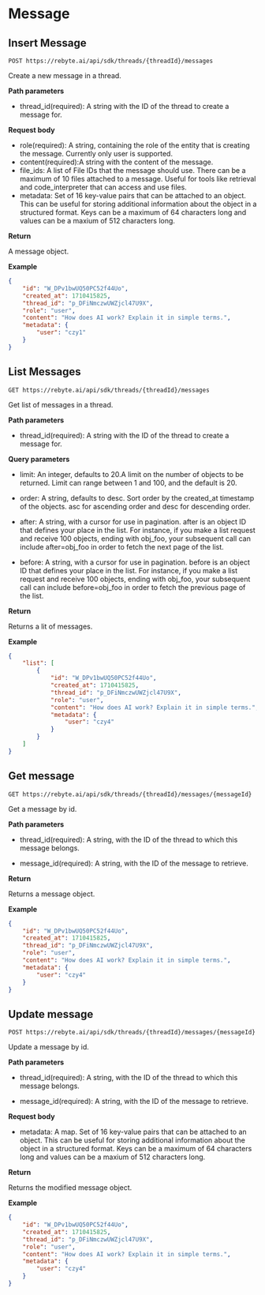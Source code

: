 # Message

## Insert Message

`POST https://rebyte.ai/api/sdk/threads/{threadId}/messages`

Create a new message in a thread.

**Path parameters**
* thread_id(required): A string with the ID of the thread to create a message for.

**Request body**
* role(required): A string, containing the role of the entity that is creating the message. Currently only user is supported.
* content(required):A string with the content of the message.
* file_ids: A list of File IDs that the message should use. There can be a maximum of 10 files attached to a message. Useful for tools like retrieval and code_interpreter that can access and use files.
* metadata: Set of 16 key-value pairs that can be attached to an object. This can be useful for storing additional information about the object in a structured format. Keys can be a maximum of 64 characters long and values can be a maxium of 512 characters long.

**Return**

A message object.


**Example**
```json
{
    "id": "W_DPv1bwUQ50PC52f44Uo",
    "created_at": 1710415825,
    "thread_id": "p_DFiNmczwUWZjcl47U9X",
    "role": "user",
    "content": "How does AI work? Explain it in simple terms.",
    "metadata": {
        "user": "czy1"
    }
}
```

## List Messages

`GET https://rebyte.ai/api/sdk/threads/{threadId}/messages`

Get list of messages in a thread.

**Path parameters**
* thread_id(required): A string with the ID of the thread to create a message for.

**Query parameters**

* limit: An integer, defaults to 20.A limit on the number of objects to be returned. Limit can range between 1 and 100, and the default is 20.

* order: A string, defaults to desc. Sort order by the created_at timestamp of the objects. asc for ascending order and desc for descending order.

* after: A string, with a cursor for use in pagination. after is an object ID that defines your place in the list. For instance, if you make a list request and receive 100 objects, ending with obj_foo, your subsequent call can include after=obj_foo in order to fetch the next page of the list.

* before: A string, with a cursor for use in pagination. before is an object ID that defines your place in the list. For instance, if you make a list request and receive 100 objects, ending with obj_foo, your subsequent call can include before=obj_foo in order to fetch the previous page of the list.

**Return**

Returns a lit of messages.


**Example**
```json
{
    "list": [
        {
            "id": "W_DPv1bwUQ50PC52f44Uo",
            "created_at": 1710415825,
            "thread_id": "p_DFiNmczwUWZjcl47U9X",
            "role": "user",
            "content": "How does AI work? Explain it in simple terms.",
            "metadata": {
                "user": "czy4"
            }
        }
    ]
}
```

## Get message

`GET https://rebyte.ai/api/sdk/threads/{threadId}/messages/{messageId}`

Get a message by id.

**Path parameters**

* thread_id(required): A string, with the ID of the thread to which this message belongs.

* message_id(required): A string, with the ID of the message to retrieve.

**Return**

Returns a message object.

**Example**
```json
{
    "id": "W_DPv1bwUQ50PC52f44Uo",
    "created_at": 1710415825,
    "thread_id": "p_DFiNmczwUWZjcl47U9X",
    "role": "user",
    "content": "How does AI work? Explain it in simple terms.",
    "metadata": {
        "user": "czy4"
    }
}
```

## Update message 

`POST https://rebyte.ai/api/sdk/threads/{threadId}/messages/{messageId}`

Update a message by id.


**Path parameters**

* thread_id(required): A string, with the ID of the thread to which this message belongs.

* message_id(required): A string, with the ID of the message to retrieve.


**Request body**

* metadata: A map. Set of 16 key-value pairs that can be attached to an object. This can be useful for storing additional information about the object in a structured format. Keys can be a maximum of 64 characters long and values can be a maxium of 512 characters long.

**Return**

Returns the modified message object.

**Example**
```json
{
    "id": "W_DPv1bwUQ50PC52f44Uo",
    "created_at": 1710415825,
    "thread_id": "p_DFiNmczwUWZjcl47U9X",
    "role": "user",
    "content": "How does AI work? Explain it in simple terms.",
    "metadata": {
        "user": "czy4"
    }
}
``` 

